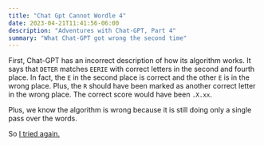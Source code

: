 ```yaml
---
title: "Chat Gpt Cannot Wordle 4"
date: 2023-04-21T11:41:56-06:00
description: "Adventures with Chat-GPT, Part 4"
summary: "What Chat-GPT got wrong the second time"
---
```

First, Chat-GPT has an incorrect description of how its algorithm works. It says that `DETER` matches `EERIE` with correct letters in the second and fourth place. In fact, the `E` in the second place is correct and the other `E` is in the wrong place. Plus, the `R` should have been marked as another correct letter in the wrong place. The correct score would have been `.X.xx`.

Plus, we know the algorithm is wrong because it is still doing only a single pass over the words.

So [I tried again.](/chat-gpt-cannot-wordle/chat-gpt-cannot-wordle-5)
